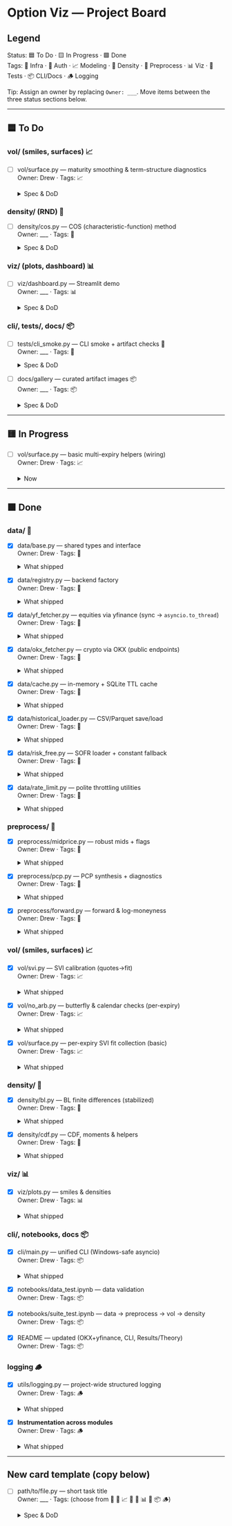 # Option Viz — Project Board

## Legend

Status: 🟦 To Do · 🟨 In Progress · 🟩 Done  
Tags: 🧱 Infra · 🔑 Auth · 📈 Modeling · 📐 Density · 🧮 Preprocess · 📊 Viz · 🧪 Tests · 📦 CLI/Docs · 🪵 Logging

Tip: Assign an owner by replacing `Owner: ___`. Move items between the three status sections below.

---

## 🟦 To Do

### vol/ (smiles, surfaces) 📈

- [ ] vol/surface.py — maturity smoothing & term-structure diagnostics  
  Owner: Drew · Tags: 📈  
  <details><summary>Spec & DoD</summary>

  - Smooth per-expiry SVI parameters over T (spline / low-order poly).  
  - Add calendar monotonicity checks on total variance across maturities.  
  - DoD: term surface yields continuous Σ(k,T); calendar constraints pass on sample snapshot.
  </details>

### density/ (RND) 📐

- [ ] density/cos.py — COS (characteristic-function) method  
  Owner: ___ · Tags: 📐  
  <details><summary>Spec & DoD</summary>

  - Implement generic COS engine with cumulant-based [a,b] bounds and series control N.  
  - Provide a Black–Scholes CF baseline and parity check vs closed form.  
  - DoD: prices match BS within 1e-4; density normalizes to 1±1e-3.
  </details>

### viz/ (plots, dashboard) 📊

- [ ] viz/dashboard.py — Streamlit demo  
  Owner: ___ · Tags: 📊  
  <details><summary>Spec & DoD</summary>

  - Select backend (equity/crypto), ticker, expiry; run full pipeline; export plots.  
  - DoD: one-file app runs locally and updates interactively.
  </details>

### cli/, tests/, docs/ 📦

- [ ] tests/cli_smoke.py — CLI smoke + artifact checks 🧪  
  Owner: ___ · Tags: 🧪  
  <details><summary>Spec & DoD</summary>

  - Run CLI for AAPL (equity) and BTC (crypto) with a short grid; assert artifacts exist.  
  - DoD: green locally; skips network by flag when needed.
  </details>

- [ ] docs/gallery — curated artifact images 📦  
  Owner: ___ · Tags: 📦  
  <details><summary>Spec & DoD</summary>

  - Commit a few PNGs (smile + density) for BTC and AAPL with timestamps.  
  - DoD: README links to these images.
  </details>

---

## 🟨 In Progress

- [ ] vol/surface.py — basic multi-expiry helpers (wiring)  
  Owner: Drew · Tags: 📈  
  <details><summary>Now</summary>

  - Utility to fit SVI per-expiry and return a dict of fits; expose `get_iv(strike, expiry)` via nearest/linear blend.  
  - Next: smoothing across T and calendar checks.
  </details>

---

## 🟩 Done

### data/ 🧱

- [x] data/base.py — shared types and interface  
  Owner: Drew · Tags: 🧱  
  <details><summary>What shipped</summary>

  - `OptionQuote`, `OptionChain` dataclasses; `OptionFetcher` protocol (`list_expiries`, `fetch_chain`).  
  - Backend-agnostic for crypto/equity.
  </details>

- [x] data/registry.py — backend factory  
  Owner: Drew · Tags: 🧱  
  <details><summary>What shipped</summary>

  - `get_fetcher("equity"|"crypto")` → `YFinanceFetcher` / `OKXFetcher`; kwargs forwarded.  
  - Smoke test returns ≥1 quote for AAPL and BTC.
  </details>

- [x] data/yf_fetcher.py — equities via yfinance (sync → `asyncio.to_thread`)  
  Owner: Drew · Tags: 🧱  
  <details><summary>What shipped</summary>

  - Robust spot retrieval; `.option_chain()` handling; IV forwarded via `extra["iv"]` when present.
  </details>

- [x] data/okx_fetcher.py — crypto via OKX (public endpoints)  
  Owner: Drew · Tags: 🧱  
  <details><summary>What shipped</summary>

  - YYMMDD/ YYYYMMDD expiry parsing; server-time sync; `AsyncRateLimiter` + backoff for ticker calls; instrument list cached via `KVCache` (1h TTL).  
  - Public instruments/tickers/index spot; helpful error body on failures.
  </details>

- [x] data/cache.py — in-memory + SQLite TTL cache  
  Owner: Drew · Tags: 🧱  
  <details><summary>What shipped</summary>

  - `KVCache` with TTL and persistence; `get_cached(key, fetch_fn, ttl)`; `vacuum_disk()` helper.
  </details>

- [x] data/historical_loader.py — CSV/Parquet save/load  
  Owner: Drew · Tags: 🧱  
  <details><summary>What shipped</summary>

  - `chain_to_dataframe`, `dataframe_to_chain`; `save_chain_csv/parquet`, `load_chain_csv/parquet`.  
  - Batch helpers; tz-safe expiries/as-of.
  </details>

- [x] data/risk_free.py — SOFR loader + constant fallback  
  Owner: Drew · Tags: 🧱  
  <details><summary>What shipped</summary>

  - `RiskFreeProvider(get_rate)` with CSV support, forward-fill option, and default constant.
  </details>

- [x] data/rate_limit.py — polite throttling utilities  
  Owner: Drew · Tags: 🧱  
  <details><summary>What shipped</summary>

  - `AsyncRateLimiter(max_concurrent)` and `retry_with_backoff(...)` with jitter.  
  - Patterns integrated into OKX fetcher.
  </details>

### preprocess/ 🧮

- [x] preprocess/midprice.py — robust mids + flags  
  Owner: Drew · Tags: 🧮  
  <details><summary>What shipped</summary>

  - Vectorized mids with fallback (bid-only/ask-only), crossed/wide flags, relative spread; configurable thresholds.
  </details>

- [x] preprocess/pcp.py — PCP synthesis + diagnostics  
  Owner: Drew · Tags: 🧮  
  <details><summary>What shipped</summary>

  - `synthesize_missing_leg`, residual computation, strike pivot helpers.
  </details>

- [x] preprocess/forward.py — forward & log-moneyness  
  Owner: Drew · Tags: 🧮  
  <details><summary>What shipped</summary>

  - `estimate_forward_from_pcp` (pairs), `yearfrac`, carry model fallback.
  </details>

### vol/ (smiles, surfaces) 📈

- [x] vol/svi.py — SVI calibration (quotes→fit)  
  Owner: Drew · Tags: 📈  
  <details><summary>What shipped</summary>

  - Price-to-IV bootstrapping; vega/price-weighted losses; bounds/regularization; stable seeds; returns `SVIFit` with diagnostics.
  </details>

- [x] vol/no_arb.py — butterfly & calendar checks (per-expiry)  
  Owner: Drew · Tags: 📈  
  <details><summary>What shipped</summary>

  - Discrete convexity screen; simple calendar monotonicity spot checks with reasons.
  </details>

- [x] vol/surface.py — per-expiry SVI fit collection (basic)  
  Owner: Drew · Tags: 📈  
  <details><summary>What shipped</summary>

  - Fit SVI per expiry; simple API to query IV via nearest/linear blend.  
  - Next: smooth params across T (see To Do).
  </details>

### density/ 📐

- [x] density/bl.py — BL finite differences (stabilized)  
  Owner: Drew · Tags: 📐  
  <details><summary>What shipped</summary>

  - Central differences on smoothed price curve; clipping + optional renormalization; integral/negativity diagnostics.
  </details>

- [x] density/cdf.py — CDF, moments & helpers  
  Owner: Drew · Tags: 📐  
  <details><summary>What shipped</summary>

  - `build_cdf`, `moments_from_pdf`, `interpolate_pdf`, `grid_from_calls` utilities.
  </details>

### viz/ 📊

- [x] viz/plots.py — smiles & densities  
  Owner: Drew · Tags: 📊  
  <details><summary>What shipped</summary>

  - Market smile, SVI vs market, PDF+CDF with markers; light/dark themes.
  </details>

### cli/, notebooks, docs 📦

- [x] cli/main.py — unified CLI (Windows-safe asyncio)  
  Owner: Drew · Tags: 📦  
  <details><summary>What shipped</summary>

  - Single-event-loop runner; artifacts: `chain.csv`, `results.json`, `smile_*.png`, `density_pdf_cdf.png`.
  </details>

- [x] notebooks/data_test.ipynb — data validation  
  Owner: Drew · Tags: 📦

- [x] notebooks/suite_test.ipynb — data → preprocess → vol → density  
  Owner: Drew · Tags: 📦  

- [x] README — updated (OKX+yfinance, CLI, Results/Theory)  
  Owner: Drew · Tags: 📦  

### logging 🪵

- [x] utils/logging.py — project-wide structured logging  
  Owner: Drew · Tags: 🪵  
  <details><summary>What shipped</summary>

  - `setup_logging`, `get_logger`, request-level `set_context`, timing decorator `log_timing`, and `span` context.  
  - JSON or console output via env flags: `OVIZ_LOG_JSON`, `OVIZ_LOG_LEVEL`.
  </details>

- [x] **Instrumentation across modules**  
  Owner: Drew · Tags: 🪵  
  <details><summary>What shipped</summary>

  - Data (OKX/yfinance/cache/risk-free), Preprocess (mids/PCP/forward), Vol (SVI/no-arb/surface), Density (BL/CDF), Viz, and CLI now emit concise, contextual logs (counts, params, diagnostics, artifact paths).
  </details>

---

## New card template (copy below)

- [ ] path/to/file.py — short task title  
  Owner: ___ · Tags: (choose from 🧱 🔑 📈 📐 🧮 📊 🧪 📦 🪵)  
  <details><summary>Spec & DoD</summary>

  - What to build:  
  - API:  
  - Edge cases:  
  - DoD:
  </details>
